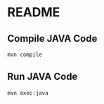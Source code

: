 # README

## Compile JAVA Code

```bash
mvn compile
```

## Run JAVA Code

```bash
mvn exec:java
```